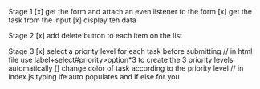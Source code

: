 Stage 1
[x] get the form and attach an even listener to the form
[x] get the task from the input
[x] display teh data

Stage 2
[x] add delete button to each item on the list

Stage 3
[x] select a priority level for each task before submitting
    // in html file use label+select#priority>option*3 to create the 3 priority levels automatically
[] change color of task according to the priority level
    // in index.js typing ife auto populates and if else for you